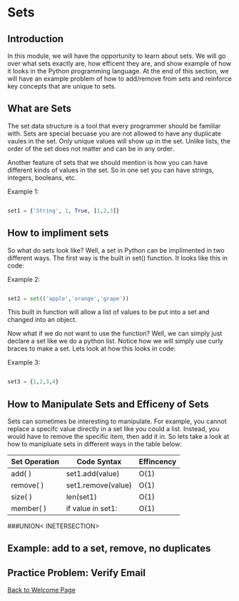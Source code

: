 # Sets
## Introduction
In this module, we will have the opportunity to learn about sets.  We will go over what sets exactly are, how efficent they are, and show example of how it looks in the Python programming language.  At the end of this section, we will have an example problem of how to add/remove from sets and reinforce key concepts that are unique to sets.

##  What are Sets

The set data structure is a tool that every programmer should be familiar with.  Sets are special becuase you are not allowed to have any duplicate vaules in the set.  Only unique values will show up in the set.  Unlike lists, the order of the set does not matter and can be in any order.

Another feature of sets that we should mention is how you can have different kinds of values in the set.  So in one set you can have strings, integers, booleans, etc.

Example 1:

``` python

set1 = {'String', 1, True, [1,2,3]}

```

## How to impliment sets

So what do sets look like?  Well, a set in Python can be implimented in two different ways.  The first way is the built in set() function.  It looks like this in code:

Example 2:

``` python

set2 = set(('apple','orange','grape'))

```

This built in function will allow a list of values to be put into a set and changed into an object.  

Now what if we do not want to use the function?  Well, we can simply just declare a set like we do a python list.  Notice how we will simply use curly braces to make a set.   Lets look at how this looks in code:

Example 3:
``` python

set3 = {1,2,3,4}

```


##  How to Manipulate Sets and Efficeny of Sets
Sets can sometimes be interesting to manipulate.  For example, you cannot replace a specifc value directly in a set like you could a list.  Instead, you would have to remove the specific item, then add it in.  So lets take a look at how to manipluate sets in different ways in the table below:

Set Operation   |   Code Syntax      | Effincency
----------------|--------------------|-----------
add( )          | set1.add(value)    | O(1)
remove( )       | set1.remove(value) | O(1)
size( )         | len(set1)          | O(1)
member( )       | if value in set1:  | O(1)

###UNION< INETERSECTION>



##  Example: add to a set, remove, no duplicates


##  Practice Problem: Verify Email


[Back to Welcome Page](0-welcome.md)